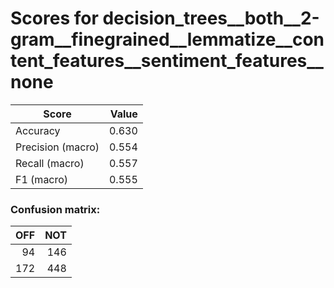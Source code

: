 # Scores for decision_trees__both__2-gram__finegrained__lemmatize__content_features__sentiment_features__none
|      Score      |Value|
|-----------------|----:|
|Accuracy         |0.630|
|Precision (macro)|0.554|
|Recall (macro)   |0.557|
|F1 (macro)       |0.555|

### Confusion matrix:
|OFF|NOT|
|--:|--:|
| 94|146|
|172|448|
